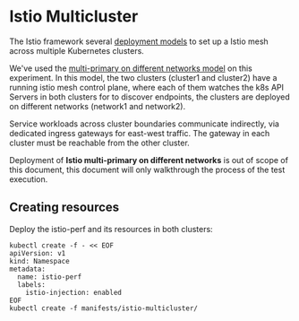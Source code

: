 # Istio Multicluster

The Istio framework several [deployment models](https://istio.io/latest/docs/setup/install/multicluster/) to set up a Istio mesh across multiple Kubernetes clusters.

We've used the [multi-primary on different networks model](https://istio.io/latest/docs/setup/install/multicluster/multi-primary_multi-network/) on this experiment. In this model, the two clusters (cluster1 and cluster2) have a running istio mesh control plane, where each of them watches the k8s API Servers in both clusters for to discover endpoints, the clusters are deployed on different networks (network1 and network2).

Service workloads across cluster boundaries communicate indirectly, via dedicated ingress gateways for east-west traffic. The gateway in each cluster must be reachable from the other cluster.

Deployment of **Istio multi-primary on different networks** is out of scope of this document, this document will only walkthrough the process of the test execution.

## Creating resources

Deploy the istio-perf and its resources in both clusters:

```shell
kubectl create -f - << EOF
apiVersion: v1
kind: Namespace
metadata:
  name: istio-perf
  labels:
    istio-injection: enabled
EOF
kubectl create -f manifests/istio-multicluster/
```